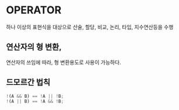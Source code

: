 # OPERATOR

하나 이상의 표현식을 대상으로 산술, 할당, 비교, 논리, 타입, 지수연산등을 수행

## 연산자의 형 변환,

연산자의 쓰임에 따라, 형 변환용도로 사용이 가능하다.

## 드모르간 법칙

```js
!(A && B) == !A || !B;
!(A || B) == !A && !B;
```
